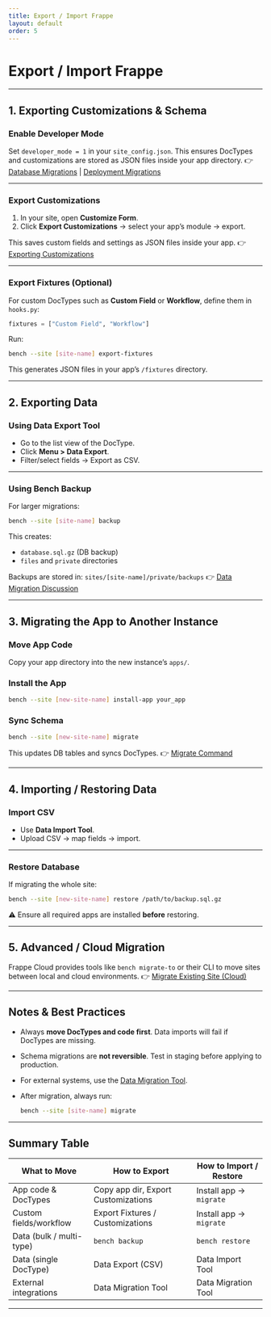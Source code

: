 ```yaml
---
title: Export / Import Frappe
layout: default
order: 5
---
```



# Export / Import Frappe

---

## 1. Exporting Customizations & Schema

### Enable Developer Mode

Set `developer_mode = 1` in your `site_config.json`.
This ensures DocTypes and customizations are stored as JSON files inside your app directory.
👉 [Database Migrations](https://docs.frappe.io/framework/user/en/database-migrations) | [Deployment Migrations](https://docs.frappe.io/framework/user/en/guides/deployment/migrations)

---

### Export Customizations

1. In your site, open **Customize Form**.
2. Click **Export Customizations** → select your app’s module → export.

This saves custom fields and settings as JSON files inside your app.
👉 [Exporting Customizations](https://docs.frappe.io/framework/user/en/guides/app-development/exporting-customizations)

---

### Export Fixtures (Optional)

For custom DocTypes such as **Custom Field** or **Workflow**, define them in `hooks.py`:

```python
fixtures = ["Custom Field", "Workflow"]
```

Run:

```bash
bench --site [site-name] export-fixtures
```

This generates JSON files in your app’s `/fixtures` directory.

---

## 2. Exporting Data

### Using Data Export Tool

* Go to the list view of the DocType.
* Click **Menu > Data Export**.
* Filter/select fields → Export as CSV.

---

### Using Bench Backup

For larger migrations:

```bash
bench --site [site-name] backup
```

This creates:

* `database.sql.gz` (DB backup)
* `files` and `private` directories

Backups are stored in:
`sites/[site-name]/private/backups`
👉 [Data Migration Discussion](https://discuss.frappe.io/t/data-migration-from-one-personal-frappe-to-another-personal-frappe-is-it-possible/124723)

---

## 3. Migrating the App to Another Instance

### Move App Code

Copy your app directory into the new instance’s `apps/`.

### Install the App

```bash
bench --site [new-site-name] install-app your_app
```

### Sync Schema

```bash
bench --site [new-site-name] migrate
```

This updates DB tables and syncs DocTypes.
👉 [Migrate Command](https://docs.frappe.io/framework/user/en/bench/reference/migrate)

---

## 4. Importing / Restoring Data

### Import CSV

* Use **Data Import Tool**.
* Upload CSV → map fields → import.

---

### Restore Database

If migrating the whole site:

```bash
bench --site [new-site-name] restore /path/to/backup.sql.gz
```

⚠️ Ensure all required apps are installed **before** restoring.

---

## 5. Advanced / Cloud Migration

Frappe Cloud provides tools like `bench migrate-to` or their CLI to move sites between local and cloud environments.
👉 [Migrate Existing Site (Cloud)](https://docs.frappe.io/cloud/sites/migrate-an-existing-site)

---

## Notes & Best Practices

* Always **move DocTypes and code first**. Data imports will fail if DocTypes are missing.
* Schema migrations are **not reversible**. Test in staging before applying to production.
* For external systems, use the [Data Migration Tool](https://docs.frappe.io/framework/user/en/guides/data/using-data-migration-tool).
* After migration, always run:

  ```bash
  bench --site [site-name] migrate
  ```

---

## Summary Table

| What to Move             | How to Export                       | How to Import / Restore |
| ------------------------ | ----------------------------------- | ----------------------- |
| App code & DocTypes      | Copy app dir, Export Customizations | Install app → `migrate` |
| Custom fields/workflow   | Export Fixtures / Customizations    | Install app → `migrate` |
| Data (bulk / multi-type) | `bench backup`                      | `bench restore`         |
| Data (single DocType)    | Data Export (CSV)                   | Data Import Tool        |
| External integrations    | Data Migration Tool                 | Data Migration Tool     |

---
